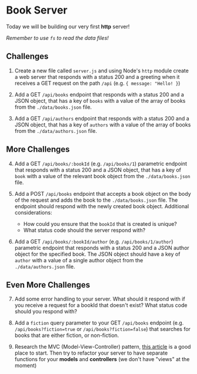 # Book Server

Today we will be building our very first **http** server!

_Remember to use `fs` to read the data files!_

## Challenges

1. Create a new file called `server.js` and using Node's `http` module create a web server that responds with a status 200 and a greeting when it receives a GET request on the path `/api` (e.g. `{ message: "Hello! }`)

2. Add a GET `/api/books` endpoint that responds with a status 200 and a JSON object, that has a key of `books` with a value of the array of books from the `./data/books.json` file.

3. Add a GET `/api/authors` endpoint that responds with a status 200 and a JSON object, that has a key of `authors` with a value of the array of books from the `./data/authors.json` file.

## More Challenges

4. Add a GET `/api/books/:bookId` (e.g. `/api/books/1`) parametric endpoint that responds with a status 200 and a JSON object, that has a key of `book` with a value of the relevant book object from the `./data/books.json` file.

5. Add a POST `/api/books` endpoint that accepts a book object on the body of the request and adds the book to the `./data/books.json` file. The endpoint should respond with the newly created book object. Additional considerations:

   - How could you ensure that the `bookId` that is created is unique?
   - What status code should the server respond with?

6. Add a GET `/api/books/:bookId/author` (e.g. `/api/books/1/author`) parametric endpoint that responds with a status 200 and a JSON author object for the specified book. The JSON object should have a key of `author` with a value of a single author object from the `./data/authors.json` file.

## Even More Challenges

7. Add some error handling to your server. What should it respond with if you receive a request for a bookId that doesn't exist? What status code should you respond with?

8. Add a `fiction` query parameter to your GET `/api/books` endpoint (e.g. `/api/books?fiction=true` or `/api/books?fiction=false`) that searches for books that are either fiction, or non-fiction.

9. Research the MVC (Model-View-Controller) pattern, [this article](https://www.freecodecamp.org/news/model-view-controller-mvc-explained-through-ordering-drinks-at-the-bar-efcba6255053/) is a good place to start. Then try to refactor your server to have separate functions for your **models** and **controllers** (we don't have "views" at the moment)
